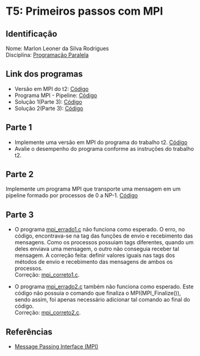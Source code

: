 # T5: Primeiros passos com MPI

## Identificação

Nome: Marlon Leoner da Silva Rodrigues<br/>Disciplina: [Programação Paralela](https://github.com/AndreaInfUFSM/elc139-2019a)

## Link dos programas

+ Versão em MPI do t2: [Código](src/mpi_dotprod.c)
+ Programa MPI - Pipeline: [Código](src/mpi_pipeline.c)
+ Solução 1(Parte 3): [Código](src/mpi_correto1.c)
+ Solução 2(Parte 3): [Código](src/mpi_correto2.c)

## Parte 1

+ Implemente uma versão em MPI do programa do trabalho t2. [Código](src/mpi_dotprod.c)
+ Avalie o desempenho do programa conforme as instruções do trabalho t2.

## Parte 2

Implemente um programa MPI que transporte uma mensagem em um pipeline formado por processos de 0 a NP-1. [Código](src/mpi_pipeline.c)

## Parte 3

+ O programa [mpi_errado1.c](src/mpi_errado1.c) não funciona como esperado. O erro, no código, encontrava-se na tag das funções de envio e recebimento das mensagens. Como os processos possuiam tags diferentes, quando um deles enviava uma mensagem, o outro não conseguia receber tal mensagem. A correção feita: definir valores iguais nas tags dos métodos de envio e recebimento das mensagens de ambos os processos.</br>Correção: [mpi_correto1.c](src/mpi_correto1.c).

+ O programa [mpi_errado2.c](src/mpi_errado1.c) também não funciona como esperado. Este código não possuia o comando que finaliza o MPI(MPI_Finalize()), sendo assim, foi apenas necessário adicionar tal comando ao final do código.</br>Correção: [mpi_correto2.c](src/mpi_correto2.c). 

## Referências 
- [Message Passing Interface (MPI)](https://computing.llnl.gov/tutorials/mpi/)